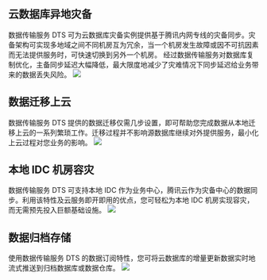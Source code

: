 ## 云数据库异地灾备
数据传输服务 DTS 可为云数据库灾备实例提供基于腾讯内网专线的灾备同步。灾备架构可实现多地域之间不同机房互为冗余，当一个机房发生故障或因不可抗因素而无法提供服务时，可快速切换到另外一个机房。
经过数据传输服务对数据库复制优化，主备同步延迟大幅降低，最大限度地减少了灾难情况下同步延迟给业务带来的数据丢失风险。
![][img1]

## 数据迁移上云
数据传输服务 DTS 提供的数据迁移仅需几步设置，即可帮助您完成数据从本地迁移上云的一系列繁琐工作。迁移过程并不影响源数据库继续对外提供服务，最小化上云过程对您业务的影响。
![][img2]

## 本地 IDC 机房容灾
数据传输服务 DTS 可支持本地 IDC 作为业务中心，腾讯云作为灾备中心的数据同步。利用该特性及云服务即开即用的优点，您可轻松为本地 IDC 机房实现容灾，而无需预先投入巨额基础设施。
![][img3]

## 数据归档存储
使用数据传输服务 DTS 的数据订阅特性，您可将云数据库的增量更新数据实时地流式推送到归档数据库或数据仓库。
![][img4]


[img1]: https://main.qcloudimg.com/raw/7f7c8aa38423095d441c5a71f88bc345.png
[img2]: https://main.qcloudimg.com/raw/15fdd3c853dc312ed35962d529ad433f.png
[img3]: https://main.qcloudimg.com/raw/9a27e2fb18b7eef72b63871a7e1a382d.png
[img4]: https://main.qcloudimg.com/raw/16cad7de58d098e3169875fc4295a54f.png
